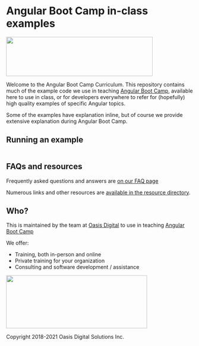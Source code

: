 # Angular Boot Camp in-class examples

<img src="https://angularbootcamp.com/images/angular-boot-camp-logo.svg" width="394" height="106" />

Welcome to the Angular Boot Camp Curriculum. This repository
contains much of the example code we use in teaching
[Angular Boot Camp](https://angularbootcamp.com/),
available here to use in class, or for developers everywhere to refer
for (hopefully) high quality examples of specific Angular topics.

Some of the examples have explanation inline, but of course we provide
extensive explanation during Angular Boot Camp.

## Running an example

```

```

## FAQs and resources

Frequently asked questions and answers are
[on our FAQ page](FAQ.md)

Numerous links and other resources are
[available in the resource directory](Resources).

## Who?

This is maintained by the team at
[Oasis Digital](https://oasisdigital.com/)
to use in teaching
[Angular Boot Camp](https://angularbootcamp.com/)

We offer:

* Training, both in-person and online
* Private training for your organization
* Consulting and software development / assistance

<img src="https://oasisdigital.com/images/od-logo.svg" width="379" height="143" />

Copyright 2018-2021 Oasis Digital Solutions Inc.
